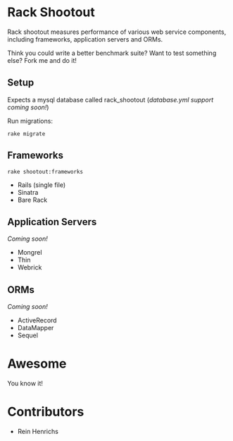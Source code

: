 Rack Shootout
=============

Rack shootout measures performance of various web service components,
including frameworks, application servers and ORMs.

Think you could write a better benchmark suite? Want to test something else?
Fork me and do it!

Setup
-----

Expects a mysql database called rack_shootout (*database.yml support coming soon!*)

Run migrations:

    rake migrate

Frameworks
----------

    rake shootout:frameworks

  * Rails (single file)
  * Sinatra
  * Bare Rack

Application Servers
-------------------

*Coming soon!*

  * Mongrel
  * Thin
  * Webrick


ORMs
----

*Coming soon!*

  * ActiveRecord
  * DataMapper
  * Sequel

Awesome
=======

You know it!

Contributors
============

  * Rein Henrichs
